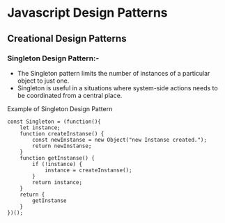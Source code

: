 # Javascript Design Patterns

## Creational Design Patterns

### Singleton Design Pattern:-
- The Singleton pattern limits the number of instances of a particular object to just one.
- Singleton is useful in a situations where system-side actions needs to be coordinated from a central place.

Example of Singleton Design Pattern
```
const Singleton = (function(){
    let instance;
    function createInstanse() {
        const newInstanse = new Object("new Instanse created.");
        return newInstanse;
    }
    function getInstanse() {
        if (!instance) {
            instance = createInstanse();
        }
        return instance;
    }
    return {
        getInstanse
    }
})();
``` 